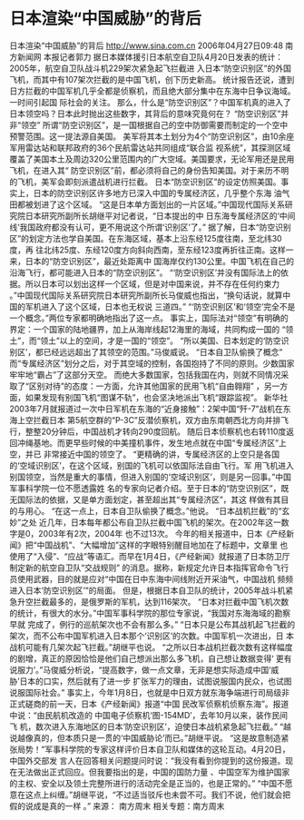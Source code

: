 # 日本渲染“中国威胁”的背后

日本渲染“中国威胁”的背后
http://www.sina.com.cn 2006年04月27日09:48 南方新闻网
本报记者郭力
据日本媒体援引日本航空自卫队4月20日发表的统计：2005年，航空自卫队战斗机229架次紧急起飞拦截进 入日本“防空识别区”的外国飞机，而其中有107架次拦截的是中国飞机，创下历史新高。
统计报告还说，遭到日方拦截的中国军机几乎全都是侦察机，而且绝大部分集中在东海中日争议海域。一时间引起国 际社会的关注。
那么，什么是“防空识别区”？中国军机真的进入了日本领空吗？日本此时抛出这些数字，其背后的意味究竟何在？
“防空识别区”并非“领空”
所谓“防空识别区”，是一国根据自己的空中防御需要而制定的一个空中预警范围。这一提法源自美国。
美军将其本土划分为4个“防空识别区”，由10余座军用雷达站和联邦政府的36个民航雷达站共同组成“联合监 视系统”，其探测区域覆盖了美国本土及周边320公里范围内的广大空域。美国要求，无论军用还是民用飞机，在进入其“ 防空识别区”前，都必须将自己的身份告知美国。对于来历不明的飞机，美军会即刻派遣战机进行拦截。
日本“防空识别区”的设定仿照美国。事实上，日本的防空识别区许多地方已深入中国的专属经济区，几乎整个东海 油气田都被划进了这个区域。
“这是日本单方面划出的一片区域。”中国现代国际关系研究院日本研究所副所长胡继平对记者说，“日本提出的中 日东海专属经济区的‘中间线’我国政府都没有认可，更不用说这个所谓‘识别区’了。”
据了解，日本“防空识别区”的划定方法也学自美国。在东海区域，基本上沿东经125度往南，至北纬30度，再 往北纬25度、东经120度方向斜向西南，至东经123度再折往正南。这样一来，日本的“防空识别区”，最近处距离中 国海岸仅约130公里。中国飞机在自己的沿海飞行，都可能进入日本的“防空识别区”。
“‘防空识别区’并没有国际法上的依据。所以日本可以划出这样一个区域，但是对中国来说，并不存在任何约束力 。”中国现代国际关系研究院日本研究所副所长马俊威也指出，“换句话说，就算中国的军机进入了这个区域，日本也无权说 三道四。”
“‘防空识别区’和‘领空’完全不是一个概念。”两位专家都明确地指出了这一点。
事实上，国际法对“领空”有明确的界定：一个国家的陆地疆界，加上从海岸线起12海里的海域，共同构成一国的 “领土”，而“领土”以上的空间，才是一国的“领空”。
“所以美国、日本划定的‘防空识别区’，都已经远远超出了其领空的范围。”马俊威说。
“日本自卫队偷换了概念”
而“专属经济区”划分之后，对于其空域的控制，各国抱持了不同的原则。少数国家牢牢地“霸占”了这部分天空。 而绝大多数国家，包括我国在内，则就不同情况采取了“区别对待”的态度：一方面，允许其他国家的民用飞机“自由翱翔” ，另一方面，如果发现有别国飞机“图谋不轨”，也会坚决地派出飞机“跟踪监视”。
新华社2003年7月就报道过一次中日军机在东海的“近身接触”：2架中国“歼-7”战机在东海上空拦截日本 第5航空群的“P-3C”反潜侦察机，双方由东南朝西北方向并排飞行，整整20分钟后，中国战机才转向290度回航。 随后日本侦察机也右转110度返回冲绳基地。而更早些时候的中美撞机事件，发生地点就在中国“专属经济区”上空，并已 非常接近中国的领空了。
“更精确的讲，专属经济区的上空只是各国的‘空域识别区’，在这个区域，别国的飞机可以依国际法自由飞行。军 用飞机进入别国领空，当然是重大的事情，但进入别国的‘空域识别区’，则是另一回事。”中国军事科学院一位不愿透露姓 名的专家向记者介绍。至于日本的“防空识别区”，既无国际法的依据，又是单方面划定，甚至超出其“专属经济区”，其这 样做有其目的与用心。
“在这一点上，日本自卫队偷换了概念。”他说。
“日本战机拦截”的“玄妙”之处
近几年，日本每年都公布自卫队拦截中国飞机的架次。在2002年这一数字是0，2003年有2次，2004年 也不过13次。
今年的相关报道中，日本《产经新闻》把“中国战机”、“大幅增加”这样的字眼特别醒目地加在了标题中，文章里 也使用了“入侵”、“应战”等语汇。而早在1月4日，《产经新闻》就报道了日本防卫厅制定新的航空自卫队“交战规则” 的消息。据称，新规定允许日本指挥官命令飞行员使用武器，目的就是应对“中国在日中东海中间线附近开采油气，中国战机 频频进入日本‘防空识别区’”的局面。
但是，根据日本自卫队的统计，2005年战斗机紧急升空拦截最多的，是俄罗斯的军机，达到116架次。
“日本对拦截中国飞机次数的统计，有很大的水分。”中国军事科学院的那位专家说，“我国对东海海域的勘察早就 完成了，例行的巡航架次也不会有那么多。”
“日本只是公布其战机起飞拦截的架次，而不公布中国军机进入日本那个‘识别区’的次数。中国军机一次进出，日 本战机可能有几架次起飞拦截。”胡继平也说。
“之所以日本战机拦截次数有这样幅度的剧增，真正的原因恰恰是他们自己想派出那么多飞机，自己想让数据变得‘ 更有说服力’。”马俊威分析说，“提高数字，做一点文章，无非是想实际造成中国‘威胁’日本的口实，然后就有了进一步 扩张军力的理由，试图说服国内民众，也试图说服国际社会。”
事实上，今年1月8日，也就是中日双方就东海争端进行司局级非正式磋商的前一天，日本《产经新闻》报道“中国 民改军侦察机侦察东海”。报道中说：“由民航机改造的
中国电子侦察机‘图-154MD’，去年10月以来，装作民间飞 机，数次进入东海地区的日本‘防空识别区’，迫使日本战机紧急起飞拦截。”
“越说越像真的，但本质只是一贯的‘中国威胁论’而已。”胡继平说。
“这是故意制造紧张局势！”军事科学院的专家这样评价日本自卫队和媒体的这轮互动。4月20日，中国外交部发 言人在回答相关问题提问时说：“我没有看到你提到的这份报道。现在无法做出正式回应。但我要指出的是，中国的国防力量 、中国空军为维护国家的主权、安全以及领土完整所进行的活动完全是正当的，也是正常的。”
“中国不愿意在这点上纠缠。”胡继平说，“不过适当驳斥也未尝不可。我们不说，他们就会把假的说成是真的一样 。” 来源：
南方周末
相关专题：南方周末 

